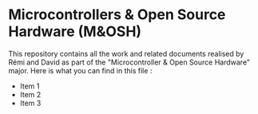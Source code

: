 # Microcontrollers & Open Source Hardware (M&OSH)
This repository contains all the work and related documents realised by Rémi and David as part of the "Microcontroller & Open Source Hardware" major.
Here is what you can find in this file :
* Item 1
* Item 2
* Item 3
